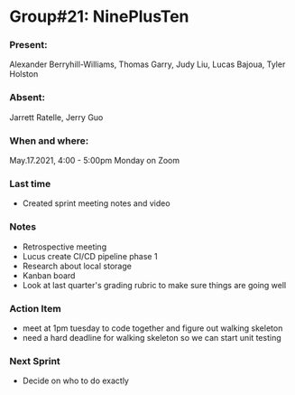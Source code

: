# Group#21: NinePlusTen

### Present:

Alexander Berryhill-Williams, Thomas Garry, Judy Liu, Lucas Bajoua, Tyler Holston

### Absent:

Jarrett Ratelle, Jerry Guo

### When and where:

May.17.2021, 4:00 - 5:00pm Monday on Zoom

### Last time

- Created sprint meeting notes and video

### Notes

- Retrospective meeting
- Lucus create CI/CD pipeline phase 1
- Research about local storage
- Kanban board
- Look at last quarter's grading rubric to make sure things are going well

### Action Item

- meet at 1pm tuesday to code together and figure out walking skeleton
- need a hard deadline for walking skeleton so we can start unit testing

### Next Sprint

- Decide on who to do exactly